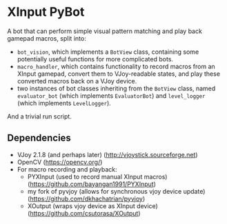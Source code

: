 # XInput PyBot
A bot that can perform simple visual pattern matching and play back gamepad macros, split into:
- `bot_vision`, which implements a `BotView` class, containing some potentially useful functions for more complicated bots.
- `macro_handler`, which contains functionality to record macros from an XInput gamepad, convert them to VJoy-readable states, and play these converted macros back on a VJoy device.
- two instances of bot classes inheriting from the `BotView` class, named `evaluator_bot` (which implements `EvaluatorBot`) and `level_logger` (which implements `LevelLogger`).

And a trivial run script.

[//]: # (I had expected the "computer vision" part would be the most difficult to get going. Turns out my vision problem was fairly trivial to handle with simple template matching using OpenCV. What ended up being the *huge* pain was [1] getting a virtual gamepad's inputs to be read by an emulator.)

## Dependencies
- VJoy 2.1.8 (and perhaps later) (http://vjoystick.sourceforge.net)
- OpenCV (https://opencv.org/)
- For macro recording and playback:
  * PYXInput (used to record manual XInput macros) (https://github.com/bayangan1991/PYXInput)
  * my fork of pyvjoy (allows for synchronous vjoy device update) (https://github.com/dkhachatrian/pyvjoy)
  * XOutput (wraps vjoy device as XInput device) (https://github.com/csutorasa/XOutput) 